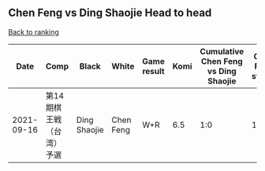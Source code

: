 ## Chen Feng vs Ding Shaojie Head to head

[Back to ranking](../../index.md)




| **Date** | **Comp** | **Black** | **White** | **Game result** | **Komi** | **Cumulative Chen Feng vs Ding Shaojie** | **Chen Feng streak** | **Ding Shaojie streak** | 
| --- | --- | --- | --- | --- | --- | --- | --- | --- |
| 2021-09-16 | 第14期棋王戦（台湾）予選 | Ding Shaojie | Chen Feng | W+R | 6.5 | 1:0 | 1 | 0 |




